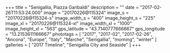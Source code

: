 +++
title = "Senigallia, Piazza Garibaldi"
description = ""
date = "2017-02-26T11:53:24.000"
image = "20170226@115324"
image_s = "20170226@115324-s"
image_width_s = "400"
image_height_s = "225"
image_xl = "20170226@115324-xl"
image_width_xl = "1000"
image_height_xl = "563"
gps_latitude = "43.7140777666667"
gps_longitude = "13.2153611166667"
phototags = [ "2017", "2017-02", "2017-02-26", "Ancona", "Europe", "Italy", "Marche", "Senigallia", "morning", "winter" ]
galleries = [ "2017 Timeline", "Senigallia City and Seaside" ]
+++
